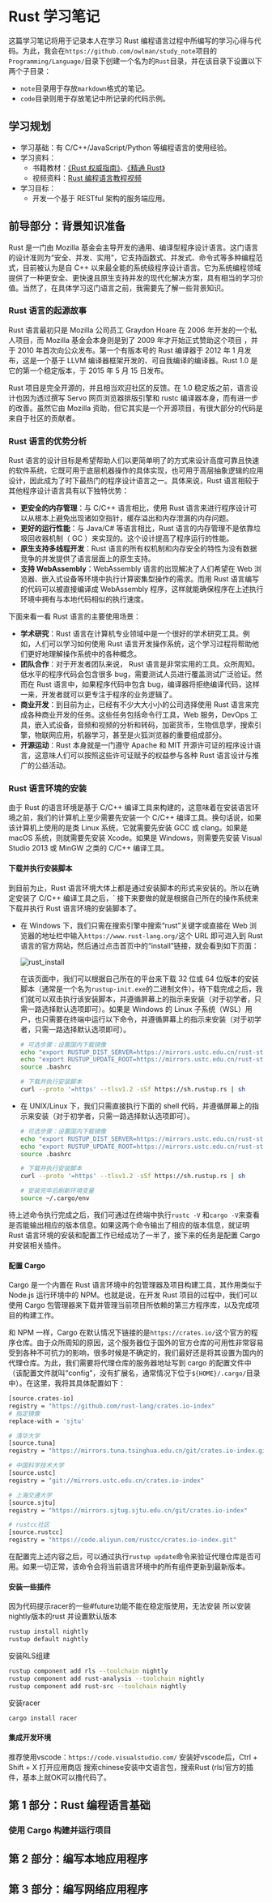 # Rust 学习笔记

这篇学习笔记将用于记录本人在学习 Rust 编程语言过程中所编写的学习心得与代码。为此，我会在`https://github.com/owlman/study_note`项目的`Programming/Language/`目录下创建一个名为的`Rust`目录，并在该目录下设置以下两个子目录：

- `note`目录用于存放`markdown`格式的笔记。
- `code`目录则用于存放笔记中所记录的代码示例。

## 学习规划

- 学习基础：有 C/C++/JavaScript/Python 等编程语言的使用经验。
- 学习资料：
  - 书籍教材：[《Rust 权威指南》](https://book.douban.com/subject/35081743/)、[《精通 Rust》](https://book.douban.com/subject/35290878/)
  - 视频资料：[Rust 编程语言教程视频](https://www.bilibili.com/video/BV1hp4y1k7SV?spm_id_from=333.999.0.0)
- 学习目标：
  - 开发一个基于 RESTful 架构的服务端应用。

## 前导部分：背景知识准备

Rust 是一门由 Mozilla 基金会主导开发的通用、编译型程序设计语言。这门语言的设计准则为“安全、并发、实用”，它支持函数式、并发式、命令式等多种编程范式，目前被认为是自 C++ 以来最全能的系统级程序设计语言。它为系统编程领域提供了一种更安全、更快速且原生支持并发的现代化解决方案，具有相当的学习价值。当然了，在具体学习这门语言之前，我需要先了解一些背景知识。

### Rust 语言的起源故事

Rust 语言最初只是 Mozilla 公司员工 Graydon Hoare 在 2006 年开发的一个私人项目，而 Mozilla 基金会本身则是到了 2009 年才开始正式赞助这个项目 ，并于 2010 年首次向公众发布。第一个有版本号的 Rust 编译器于 2012 年 1 月发布，这是一个基于 LLVM 编译器框架开发的、可自我编译的编译器。Rust 1.0 是它的第一个稳定版本，于 2015 年 5 月 15 日发布。

Rust 项目是完全开源的，并且相当欢迎社区的反馈。在 1.0 稳定版之前，语言设计也因为透过撰写 Servo 网页浏览器排版引擎和 rustc 编译器本身，而有进一步的改善。虽然它由 Mozilla 资助，但它其实是一个开源项目，有很大部分的代码是来自于社区的贡献者。

### Rust 语言的优势分析

Rust 语言的设计目标是希望帮助人们以更简单明了的方式来设计高度可靠且快速的软件系统，它既可用于底层机器操作的具体实现，也可用于高层抽象逻辑的应用设计，因此成为了时下最热门的程序设计语言之一。具体来说，Rust 语言相较于其他程序设计语言具有以下独特优势：

- **更安全的内存管理**：与 C/C++ 语言相比，使用 Rust 语言来进行程序设计可以从根本上避免出现诸如空指针，缓存溢出和内存泄漏的内存问题。
- **更好的运行性能**：与 Java/C# 等语言相比，Rust 语言的内存管理不是依靠垃圾回收器机制（ GC ）来实现的。这个设计提高了程序运行的性能。
- **原生支持多线程开发**：Rust 语言的所有权机制和内存安全的特性为没有数据竞争的并发提供了语言层面上的原生支持。
- **支持 WebAssembly**：WebAssembly 语言的出现解决了人们希望在 Web 浏览器、嵌入式设备等环境中执行计算密集型操作的需求。而用 Rust 语言编写的代码可以被直接编译成 WebAssembly 程序，这样就能确保程序在上述执行环境中拥有与本地代码相似的执行速度。

下面来看一看 Rust 语言的主要使用场景：

- **学术研究**：Rust 语言在计算机专业领域中是一个很好的学术研究工具。例如，人们可以学习如何使用 Rust 语言开发操作系统，这个学习过程将帮助他们更好地理解操作系统中的各种概念。
- **团队合作**：对于开发者团队来说， Rust 语言是非常实用的工具。众所周知。低水平的程序代码会包含很多 bug，需要测试人员进行覆盖测试广泛验证。然而在 Rust 语言中，如果程序代码中包含 bug，编译器将拒绝编译代码，这样一来，开发者就可以更专注于程序的业务逻辑了。
- **商业开发**：到目前为止，已经有不少大大小小的公司选择使用 Rust 语言来完成各种商业开发的任务。这些任务包括命令行工具，Web 服务，DevOps 工具，嵌入式设备，音频和视频的分析和转码，加密货币，生物信息学，搜索引擎，物联网应用，机器学习，甚至是火狐浏览器的重要组成部分。
- **开源运动**：Rust 本身就是一门遵守 Apache 和 MIT 开源许可证的程序设计语言，这意味人们可以按照这些许可证赋予的权益参与各种 Rust 语言设计与推广的公益活动。

### Rust 语言环境的安装

由于 Rust 的语言环境是基于 C/C++ 编译工具来构建的，这意味着在安装语言环境之前，我们的计算机上至少需要先安装一个 C/C++ 编译工具。换句话说，如果该计算机上使用的是类 Linux 系统，它就需要先安装 GCC 或 clang。如果是 macOS 系统，则就需要先安装 Xcode。如果是 Windows，则需要先安装 Visual Studio 2013 或 MinGW 之类的 C/C++ 编译工具。

#### 下载并执行安装脚本

到目前为止，Rust 语言环境大体上都是通过安装脚本的形式来安装的。所以在确定安装了 C/C++ 编译工具之后，` 接下来要做的就是根据自己所在的操作系统来下载并执行 Rust 语言环境的安装脚本了。

- 在 Windows 下，我们只需在搜索引擎中搜索“rust”关键字或直接在 Web 浏览器的地址栏中输入`https://www.rust-lang.org/`这个 URL 即可进入到 Rust 语言的官方网站，然后通过点击首页中的“install”链接，就会看到如下页面：

  ![rust_install](img/rust_install.png)

  在该页面中，我们可以根据自己所在的平台来下载 32 位或 64 位版本的安装脚本（通常是一个名为`rustup-init.exe`的二进制文件）。待下载完成之后，我们就可以双击执行该安装脚本，并遵循屏幕上的指示来安装（对于初学者，只需一路选择默认选项即可）。如果是 Windows 的 Linux 子系统（WSL）用户，也只需要在终端中运行以下命令，并遵循屏幕上的指示来安装（对于初学者，只需一路选择默认选项即可）。

  ```bash
  # 可选步骤：设置国内下载镜像
  echo "export RUSTUP_DIST_SERVER=https://mirrors.ustc.edu.cn/rust-static" >> ~/.bashrc
  echo "export RUSTUP_UPDATE_ROOT=https://mirrors.ustc.edu.cn/rust-static/rustup" >> ~/.bashrc
  source .bashrc

  # 下载并执行安装脚本
  curl --proto '=https' --tlsv1.2 -sSf https://sh.rustup.rs | sh
  ```

- 在 UNIX/Linux 下，我们只需直接执行下面的 shell 代码，并遵循屏幕上的指示来安装（对于初学者，只需一路选择默认选项即可）。

  ```bash
  # 可选步骤：设置国内下载镜像
  echo "export RUSTUP_DIST_SERVER=https://mirrors.ustc.edu.cn/rust-static" >> ~/.bashrc
  echo "export RUSTUP_UPDATE_ROOT=https://mirrors.ustc.edu.cn/rust-static/rustup" >> ~/.bashrc
  source .bashrc

  # 下载并执行安装脚本
  curl --proto '=https' --tlsv1.2 -sSf https://sh.rustup.rs | sh

  # 安装完毕后刷新环境变量
  source ~/.cargo/env
  ```

待上述命令执行完成之后，我们可通过在终端中执行`rustc -V` 和`cargo -V`来查看是否能输出相应的版本信息。如果这两个命令输出了相应的版本信息，就证明 Rust 语言环境的安装和配置工作已经成功了一半了，接下来的任务是配置 Cargo 并安装相关插件。

#### 配置 Cargo

Cargo 是一个内置在 Rust 语言环境中的包管理器及项目构建工具，其作用类似于 Node.js 运行环境中的 NPM。也就是说，在开发 Rust 项目的过程中，我们可以使用 Cargo 包管理器来下载并管理当前项目所依赖的第三方程序库，以及完成项目的构建工作。

和 NPM 一样，Cargo 在默认情况下链接的是`https://crates.io/`这个官方的程序仓库。由于众所周知的原因，这个服务器位于国外的官方仓库的可用性非常容易受到各种不可抗力的影响，很多时候是不确定的，我们最好还是将其设置为国内的代理仓库。为此，我们需要将代理仓库的服务器地址写到 cargo 的配置文件中（该配置文件就叫“config”，没有扩展名，通常情况下位于`${HOME}/.cargo/`目录中）。在这里，我将其具体配置如下：

```bash
[source.crates-io]
registry = "https://github.com/rust-lang/crates.io-index"
# 指定镜像
replace-with = 'sjtu'

# 清华大学
[source.tuna]
registry = "https://mirrors.tuna.tsinghua.edu.cn/git/crates.io-index.git"

# 中国科学技术大学
[source.ustc]
registry = "git://mirrors.ustc.edu.cn/crates.io-index"

# 上海交通大学
[source.sjtu]
registry = "https://mirrors.sjtug.sjtu.edu.cn/git/crates.io-index"

# rustcc社区
[source.rustcc]
registry = "https://code.aliyun.com/rustcc/crates.io-index.git"
```

在配置完上述内容之后，可以通过执行`rustup update`命令来验证代理仓库是否可用。如果一切正常，该命令会将当前语言环境中的所有组件更新到最新版本。

#### 安装一些插件

因为代码提示racer的一些#future功能不能在稳定版使用，无法安装
所以安装nightly版本的rust 并设置默认版本

```bash
rustup install nightly
rustup default nightly
```

安装RLS组建

```bash
rustup component add rls --toolchain nightly
rustup component add rust-analysis --toolchain nightly
rustup component add rust-src --toolchain nightly
```

安装racer

```bash
cargo install racer
```

#### 集成开发环境

推荐使用vscode：`https://code.visualstudio.com/`
安装好vscode后，Ctrl + Shift + X 打开应用商店
搜索chinese安装中文语言包，搜索Rust (rls)官方的插件，基本上就OK可以撸代码了。

## 第 1 部分：Rust 编程语言基础

### 使用 Cargo 构建并运行项目

## 第 2 部分：编写本地应用程序

## 第 3 部分：编写网络应用程序
